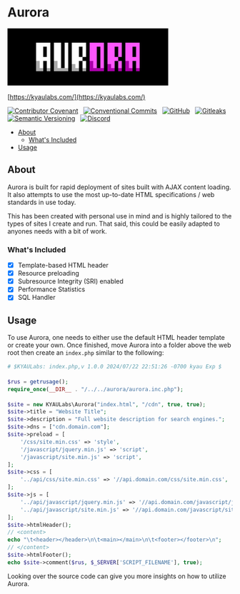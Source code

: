 # Aurora

<img src=".github/media/aurora.ans.png" alt="Repository Logo" />

[https://kyaulabs.com/](https://kyaulabs.com/)

[![Contributor Covenant](https://img.shields.io/badge/contributor%20covenant-2.1-4baaaa.svg?logo=open-source-initiative&logoColor=4baaaa)](CODE_OF_CONDUCT.md) &nbsp; [![Conventional Commits](https://img.shields.io/badge/conventional%20commits-1.0.0-fe5196?style=flat&logo=conventionalcommits)](https://www.conventionalcommits.org/en/v1.0.0/) &nbsp; [![GitHub](https://img.shields.io/github/license/kyaulabs/aurora?logo=creativecommons)](LICENSE) &nbsp; [![Gitleaks](https://img.shields.io/badge/protected%20by-gitleaks-blue?logo=git&logoColor=seagreen&color=seagreen)](https://github.com/zricethezav/gitleaks)  
[![Semantic Versioning](https://img.shields.io/github/v/release/kyaulabs/aurora?include_prereleases&logo=semver&sort=semver)](https://semver.org) &nbsp; [![Discord](https://img.shields.io/discord/88713030895943680?logo=discord&color=blue&logoColor=white)](https://discord.gg/DSvUNYm)

* [About](#about)
  * [What's Included](#whats-included)
* [Usage](#usage)

## About

Aurora is built for rapid deployment of sites built with AJAX content loading.
It also attempts to use the most up-to-date HTML specifications / web standards
in use today.

This has been created with personal use in mind and is highly tailored to the
types of sites I create and run. That said, this could be easily adapted to
anyones needs with a bit of work.

### What's Included

* [x] Template-based HTML header
* [x] Resource preloading
* [x] Subresource Integrity (SRI) enabled
* [x] Performance Statistics
* [x] SQL Handler

## Usage

To use Aurora, one needs to either use the default HTML header template or
create your own. Once finished, move Aurora into a folder above the web root
then create an `index.php` similar to the following:

```php
# $KYAULabs: index.php,v 1.0.0 2024/07/22 22:51:26 -0700 kyau Exp $

$rus = getrusage();
require_once(__DIR__ . "/../../aurora/aurora.inc.php");

$site = new KYAULabs\Aurora("index.html", "/cdn", true, true);
$site->title = "Website Title";
$site->description = "Full website description for search engines.";
$site->dns = ["cdn.domain.com"];
$site->preload = [
    '/css/site.min.css' => 'style',
    '/javascript/jquery.min.js' => 'script',
    '/javascript/site.min.js' => 'script',
];
$site->css = [
    '../api/css/site.min.css' => '//api.domain.com/css/site.min.css',
];
$site->js = [
    '../api/javascript/jquery.min.js' => '//api.domain.com/javascript/jquery.min.js',
    '../api/javascript/site.min.js' => '//api.domain.com/javascript/site.min.js',
];
$site->htmlHeader();
// <content>
echo "\t<header></header>\n\t<main></main>\n\t<footer></footer>\n";
// </content>
$site->htmlFooter();
echo $site->comment($rus, $_SERVER['SCRIPT_FILENAME'], true);
```

Looking over the source code can give you more insights on how to utilize Aurora.
